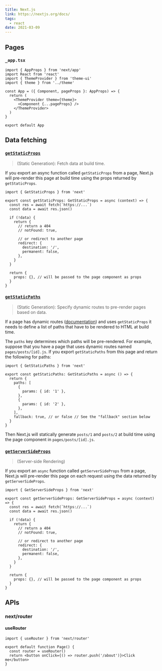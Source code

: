 ```yaml
---
title: Next.js
link: https://nextjs.org/docs/
tags:
  - react
date: 2021-03-09
---
```


## Pages

### `_app.tsx`

```tsx
import { AppProps } from 'next/app'
import React from 'react'
import { ThemeProvider } from 'theme-ui'
import { theme } from '../theme'

const App = ({ Component, pageProps }: AppProps) => {
  return (
    <ThemeProvider theme={theme}>
      <Component {...pageProps} />
    </ThemeProvider>
  )
}

export default App
```

## Data fetching

### [`getStaticProps`](https://nextjs.org/docs/basic-features/data-fetching#getstaticprops-static-generation)

> (Static Generation): Fetch data at build time.

If you export an async function called `getStaticProps` from a page, Next.js will pre-render this page at build time using the props returned by `getStaticProps`.

```tsx
import { GetStaticProps } from 'next'

export const getStaticProps: GetStaticProps = async (context) => {
  const res = await fetch(`https://...`)
  const data = await res.json()

  if (!data) {
    return {
      // return a 404
      // notFound: true,

      // or redirect to another page
      redirect: {
        destination: '/',
        permanent: false,
      },
    }
  }

  return {
    props: {}, // will be passed to the page component as props
  }
}
```

### [`getStaticPaths`](https://nextjs.org/docs/basic-features/data-fetching#getstaticpaths-static-generation)

> (Static Generation): Specify dynamic routes to pre-render pages based on data.

If a page has dynamic routes ([documentation](https://nextjs.org/docs/routing/dynamic-routes)) and uses `getStaticProps` it needs to define a list of paths that have to be rendered to HTML at build time.

The `paths` key determines which paths will be pre-rendered. For example, suppose that you have a page that uses dynamic routes named `pages/posts/[id].js`. If you export `getStaticPaths` from this page and return the following for paths:

```tsx
import { GetStaticPaths } from 'next'

export const getStaticPaths: GetStaticPaths = async () => {
  return {
    paths: [
      {
        params: { id: '1' },
      },
      {
        params: { id: '2' },
      },
    ],
    fallback: true, // or false // See the "fallback" section below
  }
}
```

Then Next.js will statically generate `posts/1` and `posts/2` at build time using the page component in `pages/posts/[id].js`.

### [`getServerSideProps`](https://nextjs.org/docs/basic-features/data-fetching#getserversideprops-server-side-rendering)

> (Server-side Rendering)

If you export an `async` function called `getServerSideProps` from a page, Next.js will pre-render this page on each request using the data returned by `getServerSideProps`.

```tsx
import { GetServerSideProps } from 'next'

export const getServerSideProps: GetServerSideProps = async (context) => {
  const res = await fetch(`https://...`)
  const data = await res.json()

  if (!data) {
    return {
      // return a 404
      // notFound: true,

      // or redirect to another page
      redirect: {
        destination: '/',
        permanent: false,
      },
    }
  }

  return {
    props: {}, // will be passed to the page component as props
  }
}
```

## APIs

### next/router

#### useRouter

```tsx
import { useRouter } from 'next/router'

export default function Page() {
  const router = useRouter()
  return <button onClick={() => router.push('/about')}>Click me</button>
}
```
